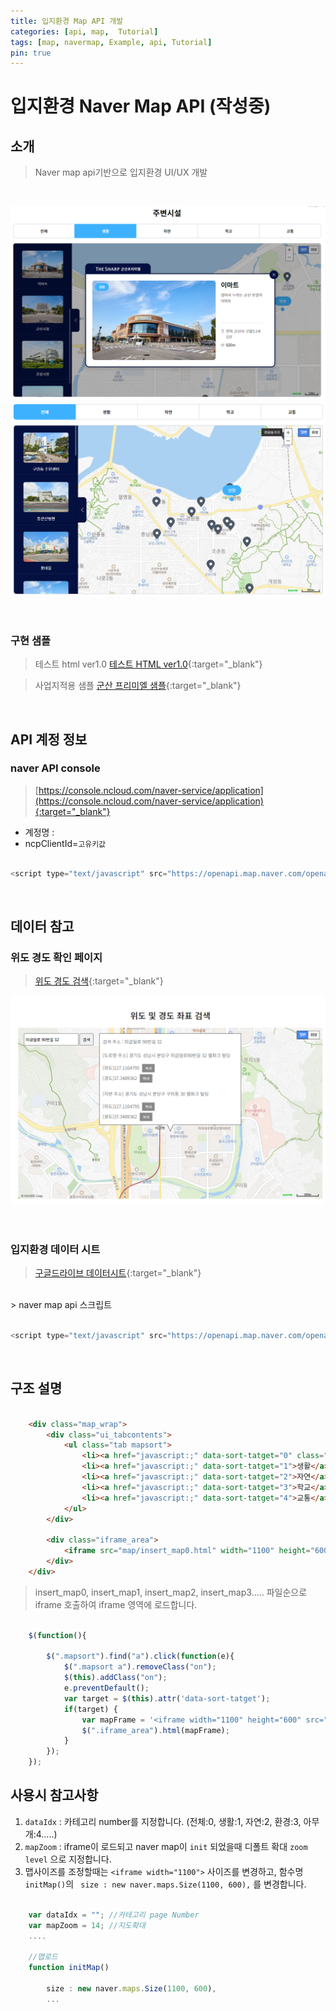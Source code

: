 ```yaml
---
title: 입지환경 Map API 개발
categories: [api, map,  Tutorial]
tags: [map, navermap, Example, api, Tutorial]
pin: true
---
```


# 입지환경 Naver Map API (작성중)

## 소개
> Naver map api기반으로 입지환경 UI/UX 개발

<br>

![소개1](/assets/img/blog/map1.PNG)
![소개2](/assets/img/blog/map2.PNG)

<br>

### 구현 샘플

> 테스트 html ver1.0
> [테스트 HTML ver1.0](http://nex-media.newapt.kr/maptest/index_iframe.html){:target="_blank"}

> 사업지적용 샘플
> [군산 프리미엘 샘플](https://thesharp-premiel.devnexmedia.com/pages/overview/environment2.php){:target="_blank"}

<br>

## API 계정 정보

### naver API console
> [https://console.ncloud.com/naver-service/application](https://console.ncloud.com/naver-service/application){:target="_blank"}
- 계정명 : 
- ncpClientId=`고유키값`

```javascript

<script type="text/javascript" src="https://openapi.map.naver.com/openapi/v3/maps.js?ncpClientId=nuofqbbztp&submodules=geocoder"></script>

```
<br>

## 데이터 참고

### 위도 경도 확인 페이지
> [위도 경도 검색](https://nex-front.github.io/geodata.html){:target="_blank"}

![위도경도](/assets/img/blog/map3.PNG)

<br>

### 입지환경 데이터 시트
> [구글드라이브 데이터시트](https://docs.google.com/spreadsheets/d/10hHqlkUr2_DVE7Qxg0uoT18hKSYmYsQXCOqkEaAPWus/edit#gid=0){:target="_blank"}

<br>
> naver map api 스크립트 

```javascript

<script type="text/javascript" src="https://openapi.map.naver.com/openapi/v3/maps.js?ncpClientId=nuofqbbztp&submodules=geocoder"></script>

```
<br>


## 구조 설명

```html

    <div class="map_wrap">
		<div class="ui_tabcontents">
			<ul class="tab mapsort">
				<li><a href="javascript:;" data-sort-tatget="0" class="on">전체</a></li>
				<li><a href="javascript:;" data-sort-tatget="1">생활</a></li>
				<li><a href="javascript:;" data-sort-tatget="2">자연</a></li>
				<li><a href="javascript:;" data-sort-tatget="3">학교</a></li>
				<li><a href="javascript:;" data-sort-tatget="4">교통</a></li>		
			</ul>
		</div>
				
		<div class="iframe_area">
			<iframe src="map/insert_map0.html" width="1100" height="600" frameborder="0"></iframe>
		</div>
	</div>	

```
> insert_map0, insert_map1, insert_map2, insert_map3..... 파일순으로 iframe 호출하여 iframe 영역에 로드합니다.

```javascript
	
	$(function(){

		$(".mapsort").find("a").click(function(e){ 
	    	$(".mapsort a").removeClass("on");
	    	$(this).addClass("on");
            e.preventDefault();
            var target = $(this).attr('data-sort-tatget');
            if(target) {
            	var mapFrame = '<iframe width="1100" height="600" src="map/insert_map'+ target +'.html" frameborder="0"></iframe>';
            	$(".iframe_area").html(mapFrame);
            } 	            
        });					
	});

```
## 사용시 참고사항

1. `dataIdx` : 카테고리 number를 지정합니다. (전체:0, 생활:1,  자연:2, 환경:3, 아무개:4.....)
2. `mapZoom` : iframe이 로드되고 naver map이 `init` 되었을때 디폴트 확대 `zoom level` 으로 지정합니다.
3. 맵사이즈를 조정할때는 `<iframe width="1100">` 사이즈를 변경하고, 함수명 `initMap()`의 ` size : new naver.maps.Size(1100, 600),` 를 변경합니다.

```javascript

	var dataIdx = ""; //카테고리 page Number
    var mapZoom = 14; //지도확대
    ....

    //맵로드
    function initMap()

        size : new naver.maps.Size(1100, 600),
        ...

```







